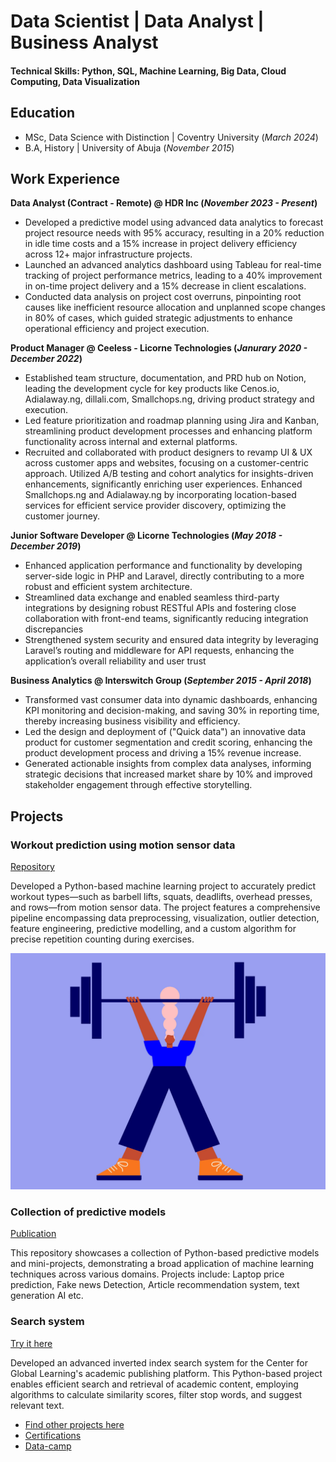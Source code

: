 # Data Scientist | Data Analyst | Business Analyst

#### Technical Skills: Python, SQL, Machine Learning, Big Data, Cloud Computing, Data Visualization


## Education
- MSc, Data Science with Distinction | Coventry University (_March  2024_)								       		 			        		
- B.A, History | University of Abuja (_November 2015_)

## Work Experience
**Data Analyst (Contract - Remote) @ HDR Inc (_November 2023 - Present_)**
- Developed a predictive model using advanced data analytics to forecast project resource needs with 95% accuracy, resulting in a 20% reduction in idle time costs and a 15% increase in project delivery efficiency across 12+ major infrastructure projects.
- Launched an advanced analytics dashboard using Tableau for real-time tracking of project performance metrics, leading to a 40% improvement in on-time project delivery and a 15% decrease in client escalations.
- Conducted data analysis on project cost overruns, pinpointing root causes like inefficient resource allocation and unplanned scope changes in 80% of cases, which guided strategic adjustments to enhance operational efficiency and project execution.

**Product Manager @ Ceeless - Licorne Technologies (_Janurary 2020 - December 2022_)**
- Established team structure, documentation, and PRD hub on Notion, leading the development cycle for key products like Cenos.io, Adialaway.ng, dillali.com, Smallchops.ng, driving product strategy and execution.
- Led feature prioritization and roadmap planning using Jira and Kanban, streamlining product development processes and enhancing platform functionality across internal and external platforms. 
- Recruited and collaborated with product designers to revamp UI & UX across customer apps and websites, focusing on a customer-centric approach. Utilized A/B testing and cohort analytics for insights-driven enhancements, significantly enriching user experiences. Enhanced Smallchops.ng and Adialaway.ng by incorporating location-based services for efficient service provider discovery, optimizing the customer journey.

**Junior Software Developer @ Licorne Technologies (_May 2018 - December 2019_)**
- Enhanced application performance and functionality by developing server-side logic in PHP and Laravel, directly contributing to a more robust and efficient system architecture.
- Streamlined data exchange and enabled seamless third-party integrations by designing robust RESTful APIs and fostering close collaboration with front-end teams, significantly reducing integration discrepancies
- Strengthened system security and ensured data integrity by leveraging Laravel’s routing and middleware for API requests, enhancing the application’s overall reliability and user trust

**Business Analytics @ Interswitch Group (_September 2015 - April 2018_)**
- Transformed vast consumer data into dynamic dashboards, enhancing KPI monitoring and decision-making, and saving 30% in reporting time, thereby increasing business visibility and efficiency.
- Led the design and deployment of ("Quick data") an innovative data product for customer segmentation and credit scoring, enhancing the product development process and driving a 15% revenue increase.
- Generated actionable insights from complex data analyses, informing strategic decisions that increased market share by 10% and improved stakeholder engagement through effective storytelling.

## Projects
### Workout prediction using motion sensor data
[Repository](https://github.com/mercy-nwachukwu/workout-prediction)

Developed a Python-based machine learning project to accurately predict workout types—such as barbell lifts, squats, deadlifts, overhead presses, and rows—from motion sensor data. The project features a comprehensive pipeline encompassing data preprocessing, visualization, outlier detection, feature engineering, predictive modelling, and a custom algorithm for precise repetition counting during exercises.

![Workout Prediction](workout-img.webp)

### Collection of predictive models
[Publication](https://github.com/mercy-nwachukwu/prediction-models)

This repository showcases a collection of Python-based predictive models and mini-projects, demonstrating a broad application of machine learning techniques across various domains. Projects include: Laptop price prediction, Fake news Detection, Article recommendation system, text generation AI etc.

### Search system
[Try it here](https://huggingface.co/spaces/mercy-N/search_app)

Developed an advanced inverted index search system for the Center for Global Learning's academic publishing platform. This Python-based project enables efficient search and retrieval of academic content, employing algorithms to calculate similarity scores, filter stop words, and suggest relevant text. 

- [Find other projects here](https://huggingface.co/mercy-N)
- [Certifications](CMI-Cert.JPEG)
- [Data-camp](DS_cert.JPEG)
